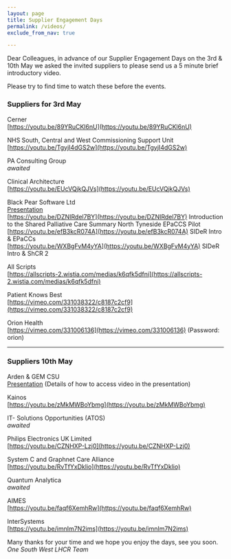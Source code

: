 ```yaml
---
layout: page
title: Supplier Engagement Days
permalink: /videos/
exclude_from_nav: true

---
```


Dear Colleagues, in advance of our Supplier Engagement Days on the 3rd & 10th May we asked the invited suppliers to please send us a 5 minute brief introductory video.

Please try to find time to watch these before the events.

### Suppliers for 3rd May

Cerner  
[https://youtu.be/89YRuCKl6nU](https://youtu.be/89YRuCKl6nU)

NHS South, Central and West Commissioning Support Unit  
[https://youtu.be/TgyjI4dGS2w](https://youtu.be/TgyjI4dGS2w)

PA Consulting Group  
*awaited*

Clinical Architecture  
[https://youtu.be/EUcVQjkQJVs](https://youtu.be/EUcVQjkQJVs)

Black Pear Software Ltd  
[Presentation](/assets/BPS_eSP_1SW_LHCRE.pptx)  
[https://youtu.be/DZNIRdel7BY](https://youtu.be/DZNIRdel7BY) Introduction to the Shared Palliative Care Summary North Tyneside EPaCCS Pilot  
[https://youtu.be/efB3kcR074A](https://youtu.be/efB3kcR074A) SIDeR Intro & EPaCCs  
[https://youtu.be/WXBgFvM4yYA](https://youtu.be/WXBgFvM4yYA) SIDeR Intro & ShCR 2  


All Scripts  
[https://allscripts-2.wistia.com/medias/k6qfk5dfni](https://allscripts-2.wistia.com/medias/k6qfk5dfni)

Patient Knows Best  
[https://vimeo.com/331038322/c8187c2cf9](https://vimeo.com/331038322/c8187c2cf9)

Orion Health  
[https://vimeo.com/331006136](https://vimeo.com/331006136) (Password: orion)

---
### Suppliers 10th May

Arden & GEM CSU  
[Presentation](/assets/Ardens_One_South_West.pptx) (Details of how to access video in the presentation)

Kainos  
[https://youtu.be/zMkMWBoYbmg](https://youtu.be/zMkMWBoYbmg)

IT- Solutions Opportunities (ATOS)  
*awaited*

Philips Electronics UK Limited  
[https://youtu.be/CZNHXP-Lzj0](https://youtu.be/CZNHXP-Lzj0)

System C and Graphnet Care Alliance  
[https://youtu.be/RvTfYxDklio](https://youtu.be/RvTfYxDklio)

Quantum Analytica  
*awaited*

AIMES  
[https://youtu.be/faqf6XemhRw](https://youtu.be/faqf6XemhRw)

InterSystems  
[https://youtu.be/imnIm7N2ims](https://youtu.be/imnIm7N2ims)

Many thanks for your time and we hope you enjoy the days, see you soon.    
    *One South West LHCR Team*
